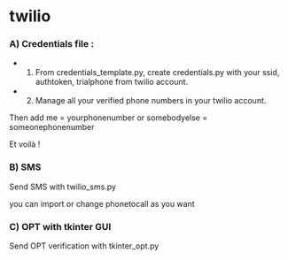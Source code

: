 # twilio

### A) Credentials file :

 * 1) From credentials_template.py, create credentials.py with your ssid, authtoken, trialphone from twilio account.

* 2) Manage all your verified phone numbers in your twilio account.

Then add me = yourphonenumber or somebodyelse = someonephonenumber

Et voilà !

### B) SMS
Send SMS with twilio_sms.py

you can import or change phonetocall as you want

### C) OPT with tkinter GUI 

Send OPT verification with tkinter_opt.py
